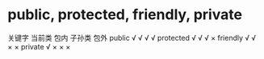 # public, protected, friendly, private

关键字	当前类	包内	子孙类	包外
public	√	√	√	√
protected	√	√	√	×
friendly	√	√	×	×
private	√	×	×	×
